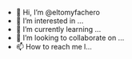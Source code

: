 - 👋 Hi, I’m @eltomyfachero
- 👀 I’m interested in ...
- 🌱 I’m currently learning ...
- 💞️ I’m looking to collaborate on ...
- 📫 How to reach me l...

<!---
eltomyfachero/eltomyfachero is a ✨ special ✨ repository because its `README.md` (this file) appears on your GitHub profile.
You can click the Preview link to take a look at your changes.
--->

